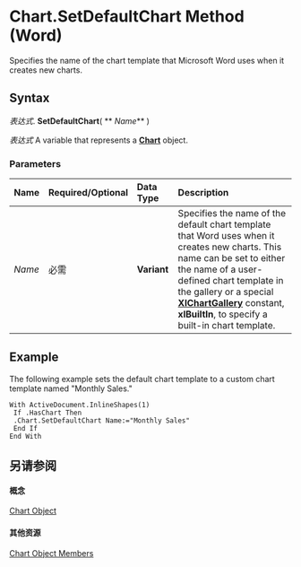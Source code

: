 
# Chart.SetDefaultChart Method (Word)

Specifies the name of the chart template that Microsoft Word uses when it creates new charts.


## Syntax

 _表达式_. **SetDefaultChart**( ** _Name_** )

 _表达式_ A variable that represents a **[Chart](366a825e-0daf-dbb7-b6f2-e7ce1a5ee2ef.md)** object.


### Parameters



|**Name**|**Required/Optional**|**Data Type**|**Description**|
|:-----|:-----|:-----|:-----|
| _Name_|必需|**Variant**|Specifies the name of the default chart template that Word uses when it creates new charts. This name can be set to either the name of a user-defined chart template in the gallery or a special  **[XlChartGallery](28187e1c-ae42-f666-abb6-775c368d3691.md)** constant, **xlBuiltIn**, to specify a built-in chart template.|

## Example

The following example sets the default chart template to a custom chart template named "Monthly Sales."


```
With ActiveDocument.InlineShapes(1) 
 If .HasChart Then 
 .Chart.SetDefaultChart Name:="Monthly Sales" 
 End If 
End With
```


## 另请参阅


#### 概念


[Chart Object](366a825e-0daf-dbb7-b6f2-e7ce1a5ee2ef.md)
#### 其他资源


[Chart Object Members](http://msdn.microsoft.com/library/8abcbb92-781d-5a42-f395-526cdb3f754e%28Office.15%29.aspx)